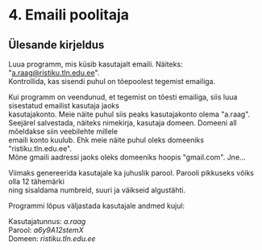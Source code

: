 # 4. Emaili poolitaja
## Ülesande kirjeldus

Luua programm, mis küsib kasutajalt emaili. Näiteks: "a.raag@ristiku.tln.edu.ee".  
Kontrollida, kas sisendi puhul on tõepoolest tegemist emailiga.

Kui programm on veendunud, et tegemist on tõesti emailiga, siis luua sisestatud emailist kasutaja jaoks  
kasutajakonto. Meie näite puhul siis peaks kasutajakonto olema "a.raag".  
Seejärel salvestada, näiteks nimekirja, kasutaja domeen. Domeeni all mõeldakse siin veebilehte millele  
emaili konto kuulub. Ehk meie näite puhul oleks domeeniks "ristiku.tln.edu.ee".  
Mõne gmaili aadressi jaoks oleks domeeniks hoopis "gmail.com". Jne...

Viimaks genereerida kasutajale ka juhuslik parool. Parooli pikkuseks võiks olla 12 tähemärki  
ning sisaldama numbreid, suuri ja väikseid algustähti.  

Programmi lõpus väljastada kasutajale andmed kujul:

Kasutajatunnus: *a.raag*  
Parool: *a6y9A12stemX*  
Domeen: *ristiku.tln.edu.ee*
